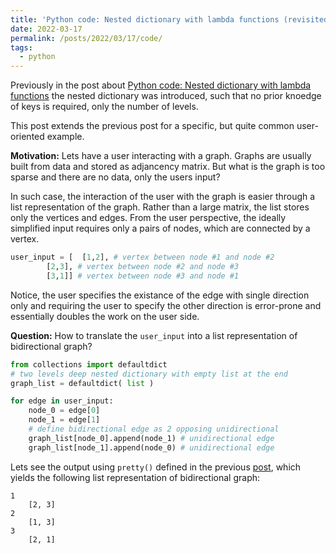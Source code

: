 ```yaml
---
title: 'Python code: Nested dictionary with lambda functions (revisited)'
date: 2022-03-17
permalink: /posts/2022/03/17/code/
tags:
  - python
---
```

Previously in the post about [Python code: Nested dictionary with lambda functions](http://martin-garaj.github.io/posts/2022/02/27/code/) the nested 
dictionary was introduced, such that no prior knoedge of keys is required, only the number 
of levels.

This post extends the previous post for a specific, but quite common user-oriented example.

**Motivation:**
Lets have a user interacting with a graph. Graphs are  usually built from data and stored as
adjancency matrix. But what is the graph is too sparse and there are no data, only the users 
input?

In such case, the interaction of the user with the graph is easier through a list representation
of the graph. Rather than a large matrix, the list stores only the vertices and edges. From the 
user perspective, the ideally simplified input requires only a pairs of nodes, which are connected
by a vertex.

```python
user_input = [	[1,2], # vertex between node #1 and node #2
		[2,3], # vertex between node #2 and node #3
		[3,1]] # vertex between node #3 and node #1
```

Notice, the user specifies the existance of the edge with single direction only and requiring the 
user to specify the other direction is error-prone and essentially doubles the work on the user side.


**Question:**
How to translate the `user_input` into a list representation of bidirectional graph?

```python
from collections import defaultdict
# two levels deep nested dictionary with empty list at the end
graph_list = defaultdict( list )

for edge in user_input:
	node_0 = edge[0]
	node_1 = edge[1]
	# define bidirectional edge as 2 opposing unidirectional
	graph_list[node_0].append(node_1) # unidirectional edge
	graph_list[node_1].append(node_0) # unidirectional edge
```

Lets see the output using `pretty()` defined in the previous [post](http://martin-garaj.github.io/posts/2022/02/27/code/),
which yields the following list representation of bidirectional graph:


```console
1
	[2, 3]
2
	[1, 3]
3
	[2, 1]
```
